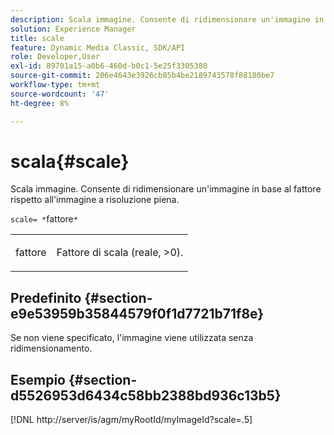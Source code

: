 ```yaml
---
description: Scala immagine. Consente di ridimensionare un'immagine in base al fattore rispetto all'immagine a risoluzione piena.
solution: Experience Manager
title: scale
feature: Dynamic Media Classic, SDK/API
role: Developer,User
exl-id: 89701a15-a0b6-460d-b0c1-5e25f3305380
source-git-commit: 206e4643e3926cb85b4be2189743578f88180be7
workflow-type: tm+mt
source-wordcount: '47'
ht-degree: 8%

---
```


# scala{#scale}

Scala immagine. Consente di ridimensionare un&#39;immagine in base al fattore rispetto all&#39;immagine a risoluzione piena.

`scale= *`fattore`*`

<table id="simpletable_AC0974B79E064BA99C1F76461BDE808A"> 
 <tr class="strow"> 
  <td class="stentry"> <p><span class="codeph"> <span class="varname"> fattore</span></span> </p> </td> 
  <td class="stentry"> <p>Fattore di scala (reale, &gt;0). </p></td> 
 </tr> 
</table>

## Predefinito {#section-e9e53959b35844579f0f1d7721b71f8e}

Se non viene specificato, l&#39;immagine viene utilizzata senza ridimensionamento.

## Esempio {#section-d5526953d6434c58bb2388bd936c13b5}

[!DNL http://server/is/agm/myRootId/myImageId?scale=.5]
